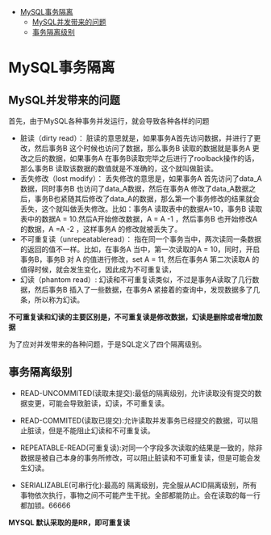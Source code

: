 
- [MySQL事务隔离](#mysql%e4%ba%8b%e5%8a%a1%e9%9a%94%e7%a6%bb)
  - [MySQL并发带来的问题](#mysql%e5%b9%b6%e5%8f%91%e5%b8%a6%e6%9d%a5%e7%9a%84%e9%97%ae%e9%a2%98)
  - [事务隔离级别](#%e4%ba%8b%e5%8a%a1%e9%9a%94%e7%a6%bb%e7%ba%a7%e5%88%ab)

# MySQL事务隔离

## MySQL并发带来的问题
 首先，由于MySQL各种事务并发运行，就会导致各种各样的问题
 - 脏读（dirty read）：
    脏读的意思就是，如果事务A首先访问数据，并进行了更改，然后事务B 这个时候也访问了数据，那么事务B 读取的数据就是事务A 更改之后的数据，如果事务A 在事务B读取完毕之后进行了roolback操作的话，那么事务B 读取该数据的数值就是不准确的，这个就叫做脏读。
 - 丢失修改（lost modify）：
    丢失修改的意思是，如果事务A 首先访问了data_A数据，同时事务B 也访问了data_A数据，然后在事务A 修改了data_A数据之后，事务B也紧随其后修改了data_A的数据，那么第一个事务修改的结果就会丢失，这个就叫做丢失修改。比如：事务A 读取表中的数据A=10，事务B 读取表中的数据A = 10.然后A开始修改数据，A = A -1 ，然后事务B 也开始修改A 的数据，A =A -2 ，这样事务A 的修改就被丢失了。
-  不可重复读（unrepeatableread）：
    指在同一个事务当中，两次读同一条数据的返回的值不一样。比如，在事务A 当中，第一次读取的A = 10，同时，开启事务B，事务B 对 A 的值进行修改，set A = 11, 然后在事务A 第二次读取A 的值得时候，就会发生变化，因此成为不可重复读，
-   幻读（phantom read）:
    幻读和不可重复读类似，不过是事务A读取了几行数据，然后事务B 插入了一些数据，在事务A 紧接着的查询中，发现数据多了几条，所以称为幻读。


**不可重复读和幻读的主要区别是，不可重复读是修改数据，幻读是删除或者增加数据**


为了应对并发带来的各种问题，于是SQL定义了四个隔离级别。

## 事务隔离级别

- READ-UNCOMMITED(读取未提交):最低的隔离级别，允许读取没有提交的数据变更，可能会导致脏读，幻读，不可重复读。
  
- READ-COMMITED(读取已提交):允许读取并发事务已经提交的数据，可以阻止脏读，但是不能阻止幻读和不可重复读。

- REPEATABLE-READ(可重复读):对同一个字段多次读取的结果是一致的，除非数据是被自己本身的事务所修改，可以阻止脏读和不可重复读，但是可能会发生幻读。
  
- SERIALIZABLE(可串行化):最高的 隔离级别，完全服从ACID隔离级别，所有事物依次执行，事物之间不可能产生干扰。全部都能防止。会在读取的每一行都加锁。66666

**MYSQL 默认采取的是RR，即可重复读**